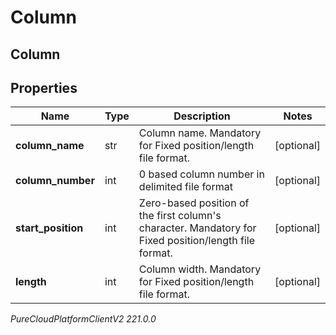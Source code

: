 # Column

## Column

## Properties

|Name | Type | Description | Notes|
|------------ | ------------- | ------------- | -------------|
| **column_name** | str | Column name. Mandatory for Fixed position/length file format. | [optional] |
| **column_number** | int | 0 based column number in delimited file format | [optional] |
| **start_position** | int | Zero-based position of the first column&#39;s character. Mandatory for Fixed position/length file format. | [optional] |
| **length** | int | Column width. Mandatory for Fixed position/length file format. | [optional] |



_PureCloudPlatformClientV2 221.0.0_
